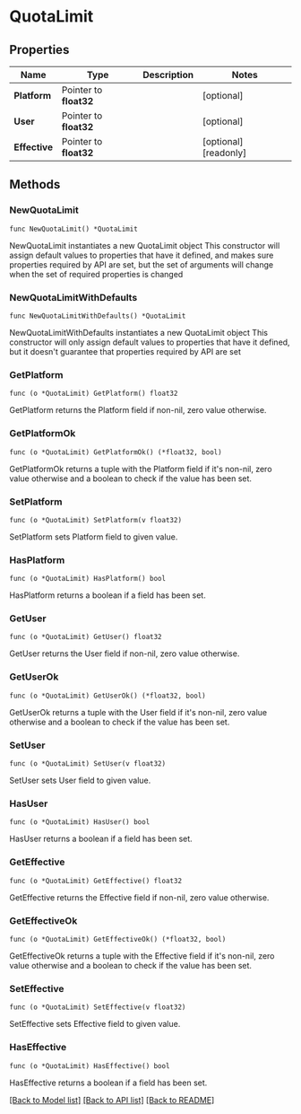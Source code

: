 # QuotaLimit

## Properties

Name | Type | Description | Notes
------------ | ------------- | ------------- | -------------
**Platform** | Pointer to **float32** |  | [optional] 
**User** | Pointer to **float32** |  | [optional] 
**Effective** | Pointer to **float32** |  | [optional] [readonly] 

## Methods

### NewQuotaLimit

`func NewQuotaLimit() *QuotaLimit`

NewQuotaLimit instantiates a new QuotaLimit object
This constructor will assign default values to properties that have it defined,
and makes sure properties required by API are set, but the set of arguments
will change when the set of required properties is changed

### NewQuotaLimitWithDefaults

`func NewQuotaLimitWithDefaults() *QuotaLimit`

NewQuotaLimitWithDefaults instantiates a new QuotaLimit object
This constructor will only assign default values to properties that have it defined,
but it doesn't guarantee that properties required by API are set

### GetPlatform

`func (o *QuotaLimit) GetPlatform() float32`

GetPlatform returns the Platform field if non-nil, zero value otherwise.

### GetPlatformOk

`func (o *QuotaLimit) GetPlatformOk() (*float32, bool)`

GetPlatformOk returns a tuple with the Platform field if it's non-nil, zero value otherwise
and a boolean to check if the value has been set.

### SetPlatform

`func (o *QuotaLimit) SetPlatform(v float32)`

SetPlatform sets Platform field to given value.

### HasPlatform

`func (o *QuotaLimit) HasPlatform() bool`

HasPlatform returns a boolean if a field has been set.

### GetUser

`func (o *QuotaLimit) GetUser() float32`

GetUser returns the User field if non-nil, zero value otherwise.

### GetUserOk

`func (o *QuotaLimit) GetUserOk() (*float32, bool)`

GetUserOk returns a tuple with the User field if it's non-nil, zero value otherwise
and a boolean to check if the value has been set.

### SetUser

`func (o *QuotaLimit) SetUser(v float32)`

SetUser sets User field to given value.

### HasUser

`func (o *QuotaLimit) HasUser() bool`

HasUser returns a boolean if a field has been set.

### GetEffective

`func (o *QuotaLimit) GetEffective() float32`

GetEffective returns the Effective field if non-nil, zero value otherwise.

### GetEffectiveOk

`func (o *QuotaLimit) GetEffectiveOk() (*float32, bool)`

GetEffectiveOk returns a tuple with the Effective field if it's non-nil, zero value otherwise
and a boolean to check if the value has been set.

### SetEffective

`func (o *QuotaLimit) SetEffective(v float32)`

SetEffective sets Effective field to given value.

### HasEffective

`func (o *QuotaLimit) HasEffective() bool`

HasEffective returns a boolean if a field has been set.


[[Back to Model list]](../README.md#documentation-for-models) [[Back to API list]](../README.md#documentation-for-api-endpoints) [[Back to README]](../README.md)


